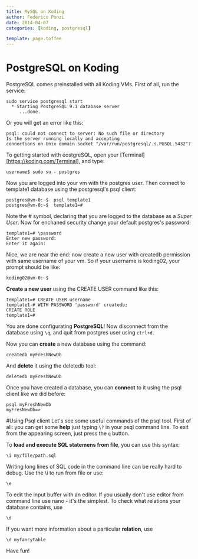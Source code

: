 ```yaml
---
title: MySQL on Koding
author: Federico Ponzi
date: 2014-04-07
categories: [koding, postgresql]

template: page.toffee
---
```


# PostgreSQL on Koding

PostgreSQL comes preinstalled with all Koding VMs. First of all, run the service:

    sudo service postgresql start
      * Starting PostgreSQL 9.1 database server
         ...done.

Or you will get an error like this:
  
    psql: could not connect to server: No such file or directory
    Is the server running locally and accepting
    connections on Unix domain socket "/var/run/postgresql/.s.PGSQL.5432"?

To getting started with éostgreSQL, open your [Terminal][https://koding.com/Terminal], and type:

    username$ sudo su - postgres

Now you are logged into your vm with the postgres user. Then connect to template1 database using the postgresql's psql client:

    postgres@vm-0:~$  psql template1
    postgres@vm-0:~$  template1=#
    
Note the # symbol, declaring that you are logged to the database as a *Super User*. Now for enchaned security change your default postgres's password:

    template1=# \password
    Enter new password:
    Enter it again:
    
Nice, we are near the end: now create a new user with createdb permission with same username of your vm. So if your username is koding02, your prompt should be like:

    koding02@vm-0:~$
    
**Create a new user** using the CREATE USER command like this:

    template1=# CREATE USER username
    template1-# WITH PASSWORD 'password' createdb;
    CREATE ROLE
    template1=#

You are done configurating **PostgreSQL**! Now disconnect from the database using `\q`, and quit from postgres user using `ctrl+d`.

Now you can **create** a new database using the command:

    createdb myFreshNewDb

And **delete** it using the deletedb tool:
    
    deletedb myFreshNewDb
    
Once you have created a database, you can **connect** to it using the psql client like we did before:

    psql myFreshNewDb
    myFresNewDb=>

#Using Psql client
Let's see some useful commands of the psql tool. 
First of all: you can get some **help** just typing `\?` in your psql command line.
To exit from the appearing screen, just press the `q` button.

To **load and execute SQL statemens from file**, you can use this syntax:

    \i my/file/path.sql

Writing long lines of SQL code in the command line can be really hard to debug. Use the \i to run from file or use:

    \e

To edit the input buffer with an editor. If you usually don't use editor from command line use nano - it's the simplest.
To check what relations your database contains, use

    \d
If you want more information about a particular **relation**, use

    \d myfancytable

Have fun!
    
    
